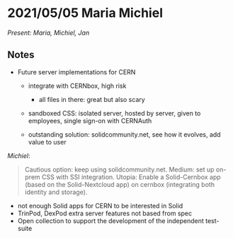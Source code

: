 # 2021/05/05 Maria Michiel

*Present: Maria, Michiel, Jan*

## Notes

* Future server implementations for CERN
  * integrate with CERNbox, high risk
    * all files in there: great but also scary

  * sandboxed CSS: isolated server, hosted by server, given to employees, single sign-on with CERNAuth
  * outstanding solution: solidcommunity.net, see how it evolves, add value to user

*Michiel*:
>Cautious option: keep using solidcommunity.net. Medium: set up on-prem CSS with SSI integration. Utopia: Enable a Solid-Cernbox app (based on the Solid-Nextcloud app) on cernbox (integrating both identity and storage).

* not enough Solid apps for CERN to be interested in Solid
* TrinPod, DexPod extra server features not based from spec
* Open collection to support the development of the independent test-suite
